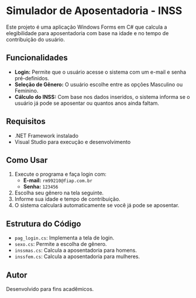 # Simulador de Aposentadoria - INSS

Este projeto é uma aplicação Windows Forms em C# que calcula a elegibilidade para aposentadoria com base na idade e no tempo de contribuição do usuário.

## Funcionalidades

- **Login:** Permite que o usuário acesse o sistema com um e-mail e senha pré-definidos.
- **Seleção de Gênero:** O usuário escolhe entre as opções Masculino ou Feminino.
- **Cálculo do INSS:** Com base nos dados inseridos, o sistema informa se o usuário já pode se aposentar ou quantos anos ainda faltam.

## Requisitos

- .NET Framework instalado
- Visual Studio para execução e desenvolvimento

## Como Usar

1. Execute o programa e faça login com:
   - **E-mail:** `rm99210@fiap.com.br`
   - **Senha:** `123456`
2. Escolha seu gênero na tela seguinte.
3. Informe sua idade e tempo de contribuição.
4. O sistema calculará automaticamente se você já pode se aposentar.

## Estrutura do Código

- `pag_login.cs`: Implementa a tela de login.
- `sexo.cs`: Permite a escolha de gênero.
- `inssmas.cs`: Calcula a aposentadoria para homens.
- `inssfem.cs`: Calcula a aposentadoria para mulheres.

## Autor

Desenvolvido para fins acadêmicos.
